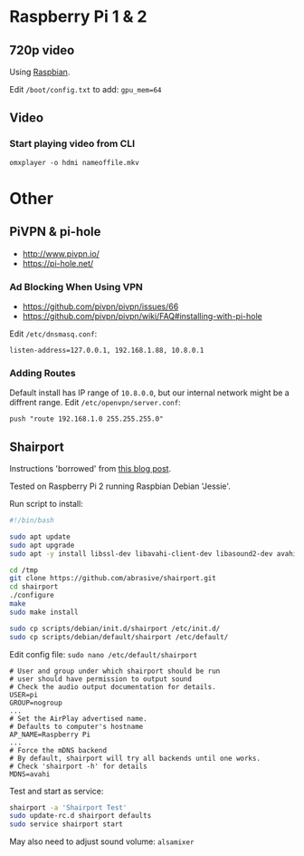# Raspberry Pi 1 & 2

## 720p video

Using [Raspbian](https://www.raspbian.org/).

Edit `/boot/config.txt` to add: `gpu_mem=64`

## Video

### Start playing video from CLI

`omxplayer -o hdmi nameoffile.mkv`

# Other

## PiVPN & pi-hole

- http://www.pivpn.io/
- https://pi-hole.net/

### Ad Blocking When Using VPN

- https://github.com/pivpn/pivpn/issues/66
- https://github.com/pivpn/pivpn/wiki/FAQ#installing-with-pi-hole

Edit `/etc/dnsmasq.conf`:

`listen-address=127.0.0.1, 192.168.1.88, 10.8.0.1`

### Adding Routes

Default install has IP range of `10.8.0.0`, but our internal network might be a diffrent range. Edit `/etc/openvpn/server.conf`:

`push "route 192.168.1.0 255.255.255.0"`

## Shairport

Instructions 'borrowed' from [this blog post](http://www.raspberry-pi-geek.com/Archive/2015/09/Using-the-Raspberry-Pi-as-an-AirPlay-server).

Tested on Raspberry Pi 2 running Raspbian Debian 'Jessie'.

Run script to install:

```bash
#!/bin/bash

sudo apt update
sudo apt upgrade
sudo apt -y install libssl-dev libavahi-client-dev libasound2-dev avahi-daemon

cd /tmp
git clone https://github.com/abrasive/shairport.git
cd shairport
./configure
make
sudo make install

sudo cp scripts/debian/init.d/shairport /etc/init.d/
sudo cp scripts/debian/default/shairport /etc/default/
```

Edit config file: `sudo nano /etc/default/shairport`

```
# User and group under which shairport should be run
# user should have permission to output sound
# Check the audio output documentation for details.
USER=pi
GROUP=nogroup
...
# Set the AirPlay advertised name.
# Defaults to computer's hostname
AP_NAME=Raspberry Pi
...
# Force the mDNS backend
# By default, shairport will try all backends until one works.
# Check 'shairport -h' for details
MDNS=avahi
```

Test and start as service:

```bash
shairport -a 'Shairport Test'
sudo update-rc.d shairport defaults
sudo service shairport start
```

May also need to adjust sound volume: `alsamixer`

